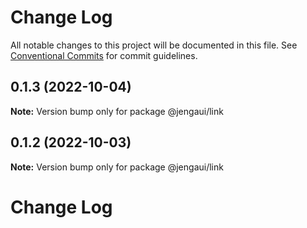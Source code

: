 # Change Log

All notable changes to this project will be documented in this file.
See [Conventional Commits](https://conventionalcommits.org) for commit guidelines.

## 0.1.3 (2022-10-04)

**Note:** Version bump only for package @jengaui/link

## 0.1.2 (2022-10-03)

**Note:** Version bump only for package @jengaui/link

# Change Log
